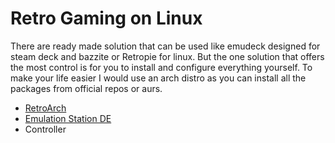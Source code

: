 # Retro Gaming on Linux

There are ready made solution that can be used like emudeck designed for steam deck and bazzite or Retropie for linux.
But the one solution that offers the most control is for you to install and configure everything yourself.
To make your life easier I would use an arch distro as you can install all the packages from official repos or aurs.


* [RetroArch](./retroArch.md)
* [Emulation Station DE](./esDE.md)
* Controller